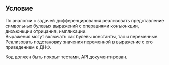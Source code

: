 ## Условие
По аналогии с задачей дифференцирования реализовать представление символьных булевых выражений с операциями конъюнкции, дизъюнкции отрицания, импликации. \
Выражения могут включать как булевы константы, так и переменные. \
Реализовать подстановку значения переменной в выражение с его приведением к ДНФ.

Код должен быть покрыт тестами, API документирован.